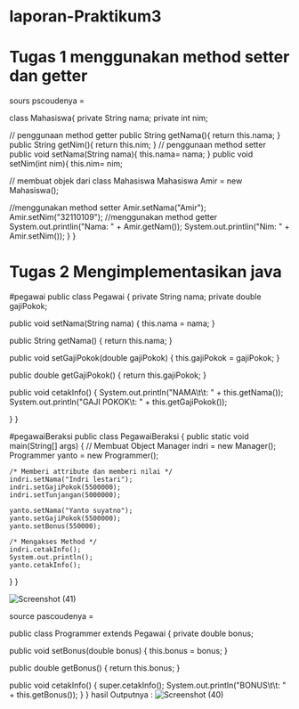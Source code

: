 # laporan-Praktikum3

# Tugas 1 menggunakan method setter dan getter
sours pscoudenya =

class Mahasiswa{
    private String nama;
    private int nim;

  // penggunaan method getter
    public String getNama(){
        return this.nama;
    }
    public String getNim(){
        return this.nim;
    }
 // penggunaan  method setter
    public void setNama(String nama){
        this.nama= nama;
    }
    public void setNim(int nim){
        this.nim= nim;
    
// membuat objek dari class Mahasiswa
Mahasiswa Amir = new Mahasiswa();

//menggunakan method setter
Amir.setNama("Amir");
Amir.setNim("32110109");
//menggunakan method getter
System.out.printlin("Nama: " + Amir.getNam());
System.out.printlin("Nim: " + Amir.setNim());
    }
}

# Tugas 2 Mengimplementasikan java 

#pegawai
public class Pegawai {
  private String nama;
  private double gajiPokok;

  public void setNama(String nama) {
    this.nama = nama;
  }

  public String getNama() {
    return this.nama;
  }

  public void setGajiPokok(double gajiPokok) {
    this.gajiPokok = gajiPokok;
  }

  public double getGajiPokok() {
    return this.gajiPokok;
  }

  public void cetakInfo() {
    System.out.println("NAMA\t\t: " + this.getNama());
    System.out.println("GAJI POKOK\t: " + this.getGajiPokok());

  }
}


#pegawaiBeraksi
public class PegawaiBeraksi {
  public static void main(String[] args) {
    // Membuat Object
    Manager indri = new Manager();
    Programmer yanto = new Programmer();

    /* Memberi attribute dan memberi nilai */
    indri.setNama("Indri lestari");
    indri.setGajiPokok(5500000);
    indri.setTunjangan(5000000);

    yanto.setNama("Yanto suyatno");
    yanto.setGajiPokok(5500000);
    yanto.setBonus(550000);

    /* Mengakses Method */
    indri.cetakInfo();
    System.out.println();
    yanto.cetakInfo();
  }
}

![Screenshot (41)](https://user-images.githubusercontent.com/116171779/200093147-a566843c-b635-4e2b-9191-c2150c559b12.png)

source pascoudenya =

public class Programmer extends Pegawai {
  private double bonus;

  public void setBonus(double bonus) {
    this.bonus = bonus;
  }

  public double getBonus() {
    return this.bonus;
  }

  public void cetakInfo() {
    super.cetakInfo();
    System.out.println("BONUS\t\t: " + this.getBonus());
  }
}
hasil Outputnya :
![Screenshot (40)](https://user-images.githubusercontent.com/116171779/200092935-ff41ea31-db60-493d-b6af-3c32dfc633b0.png)
